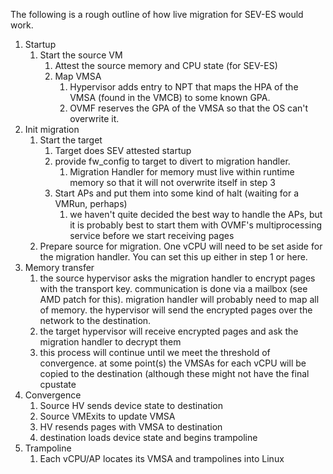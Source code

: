 The following is a rough outline of how live migration for SEV-ES would work. 

1. Startup
    1. Start the source VM
        1. Attest the source memory and CPU state (for SEV-ES)
        2. Map VMSA
            1. Hypervisor adds entry to NPT that maps the HPA of the VMSA (found in the VMCB) to some known GPA. 
            2. OVMF reserves the GPA of the VMSA so that the OS can't overwrite it.
2. Init migration
    1. Start the target
        1. Target does SEV attested startup
        2. provide fw_config to target to divert to migration handler. 
            1. Migration Handler for memory must live within runtime memory so that it will not overwrite itself in step 3
        3. Start APs and put them into some kind of halt (waiting for a VMRun, perhaps)
            1. we haven't quite decided the best way to handle the APs, but it is probably best to start them with OVMF's multiprocessing service before we start receiving pages
    2. Prepare source for migration. One vCPU will need to be set aside for the migration handler. You can set this up either in step 1 or here.
3. Memory transfer
    1. the source hypervisor asks the migration handler to encrypt pages with the transport key. communication is done via a mailbox (see AMD patch for this). migration handler will probably need to map all of memory. the hypervisor will send the encrypted pages over the network to the destination.
    2. the target hypervisor will receive encrypted pages and ask the migration handler to decrypt them 
    3. this process will continue until we meet the threshold of convergence. at some point(s) the VMSAs for each vCPU will be copied to the destination (although these might not have the final cpustate
4. Convergence
    1. Source HV sends device state to destination
    2. Source VMExits to update VMSA 
    3. HV resends pages with VMSA to destination
    4. destination loads device state and begins trampoline
5. Trampoline
    1. Each vCPU/AP locates its VMSA and trampolines into Linux
